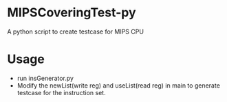 # MIPSCoveringTest-py
A python script to create testcase for MIPS CPU
# Usage
+ run insGenerator.py
+ Modify the newList(write reg) and useList(read reg) in main to generate testcase for the instruction set.

